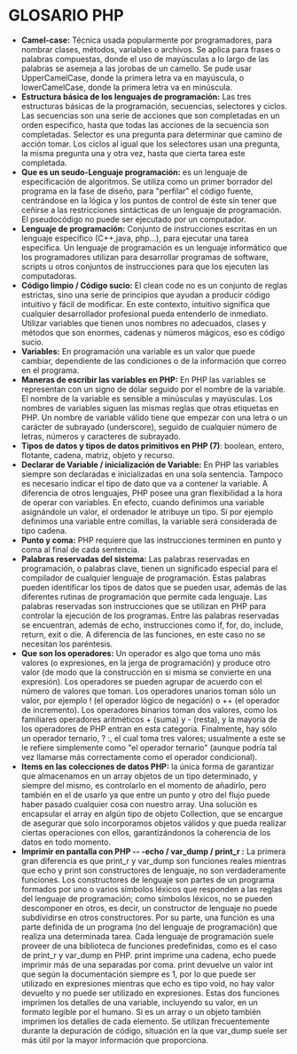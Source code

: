 # GLOSARIO PHP

- **Camel-case:** Técnica usada popularmente por programadores, para nombrar clases, métodos, variables o archivos. Se aplica para frases o palabras compuestas, donde el uso de mayúsculas a lo largo de las palabras se asemeja a las jorobas de un camello. Se pude usar UpperCamelCase, donde la primera letra va en mayúscula, o lowerCamelCase, donde la primera letra va en minúscula.
- **Estructura básica de los lenguajes de programación:** Las tres estructuras básicas de la programación, secuencias, selectores y ciclos.  Las secuencias son una serie de acciones que son completadas en un orden especifico, hasta que todas las acciones de la secuencia son completadas. Selector es una pregunta para determinar que camino de acción tomar. Los ciclos al igual que los selectores usan una pregunta, la misma pregunta una y otra vez, hasta que cierta tarea este completada.
- **Que es un seudo-Lenguaje programación:**  es un lenguaje de especificación de algoritmos. Se utiliza como un primer borrador del programa en la fase de diseño, para "perfilar" el código fuente, centrándose en la lógica y los puntos de control de éste sin tener que ceñirse a las restricciones sintácticas de un lenguaje de programación. El pseudocódigo no puede ser ejecutado por un computador.
- **Lenguaje de programación:** Conjunto de instrucciones escritas en un lenguaje especifico (C++,java, php…), para ejecutar una tarea especifica. Un lenguaje de programación es un lenguaje informático que los programadores utilizan para desarrollar programas de software, scripts u otros conjuntos de instrucciones para que los ejecuten las computadoras.
- **Código limpio / Código sucio:** El clean code no es un conjunto de reglas estrictas, sino una serie de principios que ayudan a producir código intuitivo y fácil de modificar. En este contexto, intuitivo significa que cualquier desarrollador profesional pueda entenderlo de inmediato. Utilizar variables que tienen unos nombres no adecuados, clases y métodos que son enormes, cadenas y números mágicos, eso es código sucio.
- **Variables:** En programación una variable es un valor que puede cambiar, dependiente de las condiciones o de la información que correo en el programa. 
- **Maneras de escribir las variables en PHP:** En PHP las variables se representan con un signo de dólar seguido por el nombre de la variable. El nombre de la variable es sensible a minúsculas y mayúsculas. Los nombres de variables siguen las mismas reglas que otras etiquetas en PHP. Un nombre de variable válido tiene que empezar con una letra o un carácter de subrayado (underscore), seguido de cualquier número de letras, números y caracteres de subrayado.
- **Tipos de datos y tipos de datos primitivos en PHP (7)**: boolean, entero, flotante, cadena, matriz, objeto y recurso.
- **Declarar de Variable / inicialización de Variable:** En PHP las variables siempre son declaradas e inicializadas en una sola sentencia. Tampoco es necesario indicar el tipo de dato que va a contener la variable. A diferencia de otros lenguajes, PHP posee una gran flexibilidad a la hora de operar con variables. En efecto, cuando definimos una variable asignándole un valor, el ordenador le atribuye un tipo. Si por ejemplo definimos una variable entre comillas, la variable será considerada de tipo cadena.
- **Punto y coma:** PHP requiere que las instrucciones terminen en punto y coma al final de cada sentencia.
- **Palabras reservadas del sistema:** Las palabras reservadas en programación, o palabras clave, tienen un significado especial para el compilador de cualquier lenguaje de programación. Estas palabras pueden identificar los tipos de datos que se pueden usar, además de las diferentes rutinas de programación que permite cada lenguaje. Las palabras reservadas son instrucciones que se utilizan en PHP para controlar la ejecución de los programas. Entre las palabras reservadas se encuentran, además de echo, instrucciones como if, for, do, include, return, exit o die. A diferencia de las funciones, en este caso no se necesitan los paréntesis. 
- **Que son los operadores:** Un operador es algo que toma uno más valores (o expresiones, en la jerga de programación) y produce otro valor (de modo que la construcción en si misma se convierte en una expresión). Los operadores se pueden agrupar de acuerdo con el número de valores que toman. Los operadores unarios toman sólo un valor, por ejemplo ! (el operador lógico de negación) o ++ (el operador de incremento). Los operadores binarios toman dos valores, como los familiares operadores aritméticos + (suma) y - (resta), y la mayoría de los operadores de PHP entran en esta categoría. Finalmente, hay sólo un operador ternario, ? :, el cual toma tres valores; usualmente a este se le refiere simplemente como "el operador ternario" (aunque podría tal vez llamarse más correctamente como el operador condicional).
- **Items en las colecciones de datos PHP:** la única forma de garantizar que almacenamos en un array objetos de un tipo determinado, y siempre del mismo, es controlarlo en el momento de añadirlo, pero también en el de usarlo ya que entre un punto y otro del flujo puede haber pasado cualquier cosa con nuestro array. Una solución es encapsular el array en algún tipo de objeto Collection, que se encargue de asegurar que solo incorporamos objetos válidos y que pueda realizar ciertas operaciones con ellos, garantizándonos la coherencia de los datos en todo momento.
- **Imprimir en pantalla con PHP  -- -echo / var_dump / print_r :** La primera gran diferencia es que  print_r y var_dump son funciones reales mientras que echo y print son constructores de lenguaje, no son verdaderamente funciones. Los constructores de lenguaje son partes de un programa formados por uno o varios símbolos léxicos que responden a las reglas del lenguaje de programación; como símbolos léxicos, no se pueden descomponer en otros, es decir, un constructor de lenguaje no puede subdividirse en otros constructores. Por su parte, una función es una parte definida de un programa (no del lenguaje de programación) que realiza una determinada tarea. Cada lenguaje de programación suele proveer de una biblioteca de funciones predefinidas, como es el caso de print_r y var_dump en PHP. print imprime una cadena, echo puede imprimir más de una separadas por coma. print devuelve un valor int que según la documentación siempre es 1, por lo que puede ser utilizado en expresiones mientras que echo es tipo void, no hay valor devuelto y no puede ser utilizado en expresiones. Estas dos funciones imprimen los detalles de una variable, incluyendo su valor, en un formato legible por el humano. Si es un array o un objeto también imprimen los detalles de cada elemento. Se utilizan frecuentemente durante la depuración de código, situación en la que var_dump suele ser más útil por la mayor información que proporciona. 



